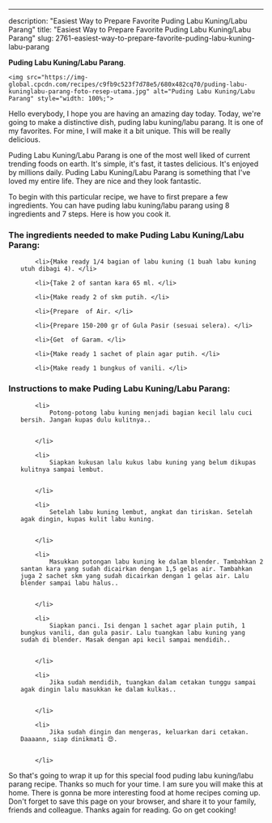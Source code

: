 ---
description: "Easiest Way to Prepare Favorite Puding Labu Kuning/Labu Parang"
title: "Easiest Way to Prepare Favorite Puding Labu Kuning/Labu Parang"
slug: 2761-easiest-way-to-prepare-favorite-puding-labu-kuning-labu-parang

<p>
	<strong>Puding Labu Kuning/Labu Parang</strong>. 
	
</p>
<p>
	
	<img src="https://img-global.cpcdn.com/recipes/c9fb9c523f7d78e5/680x482cq70/puding-labu-kuninglabu-parang-foto-resep-utama.jpg" alt="Puding Labu Kuning/Labu Parang" style="width: 100%;">
	
	
</p>
<p>
	Hello everybody, I hope you are having an amazing day today. Today, we're going to make a distinctive dish, puding labu kuning/labu parang. It is one of my favorites. For mine, I will make it a bit unique. This will be really delicious.
</p>
	
<p>
	Puding Labu Kuning/Labu Parang is one of the most well liked of current trending foods on earth. It's simple, it's fast, it tastes delicious. It's enjoyed by millions daily. Puding Labu Kuning/Labu Parang is something that I've loved my entire life. They are nice and they look fantastic.
</p>
<p>
	
</p>

<p>
To begin with this particular recipe, we have to first prepare a few ingredients. You can have puding labu kuning/labu parang using 8 ingredients and 7 steps. Here is how you cook it.
</p>

<h3>The ingredients needed to make Puding Labu Kuning/Labu Parang:</h3>

<ol>
	
		<li>{Make ready 1/4 bagian of labu kuning (1 buah labu kuning utuh dibagi 4). </li>
	
		<li>{Take 2 of santan kara 65 ml. </li>
	
		<li>{Make ready 2 of skm putih. </li>
	
		<li>{Prepare  of Air. </li>
	
		<li>{Prepare 150-200 gr of Gula Pasir (sesuai selera). </li>
	
		<li>{Get  of Garam. </li>
	
		<li>{Make ready 1 sachet of plain agar putih. </li>
	
		<li>{Make ready 1 bungkus of vanili. </li>
	
</ol>
<p>
	
</p>

<h3>Instructions to make Puding Labu Kuning/Labu Parang:</h3>

<ol>
	
		<li>
			Potong-potong labu kuning menjadi bagian kecil lalu cuci bersih. Jangan kupas dulu kulitnya..
			
			
		</li>
	
		<li>
			Siapkan kukusan lalu kukus labu kuning yang belum dikupas kulitnya sampai lembut.
			
			
		</li>
	
		<li>
			Setelah labu kuning lembut, angkat dan tiriskan. Setelah agak dingin, kupas kulit labu kuning.
			
			
		</li>
	
		<li>
			Masukkan potongan labu kuning ke dalam blender. Tambahkan 2 santan kara yang sudah dicairkan dengan 1,5 gelas air. Tambahkan juga 2 sachet skm yang sudah dicairkan dengan 1 gelas air. Lalu blender sampai labu halus..
			
			
		</li>
	
		<li>
			Siapkan panci. Isi dengan 1 sachet agar plain putih, 1 bungkus vanili, dan gula pasir. Lalu tuangkan labu kuning yang sudah di blender. Masak dengan api kecil sampai mendidih..
			
			
		</li>
	
		<li>
			Jika sudah mendidih, tuangkan dalam cetakan tunggu sampai agak dingin lalu masukkan ke dalam kulkas..
			
			
		</li>
	
		<li>
			Jika sudah dingin dan mengeras, keluarkan dari cetakan. Daaaann, siap dinikmati 😍.
			
			
		</li>
	
</ol>

<p>
	
</p>

<p>
	So that's going to wrap it up for this special food puding labu kuning/labu parang recipe. Thanks so much for your time. I am sure you will make this at home. There is gonna be more interesting food at home recipes coming up. Don't forget to save this page on your browser, and share it to your family, friends and colleague. Thanks again for reading. Go on get cooking!
</p>
